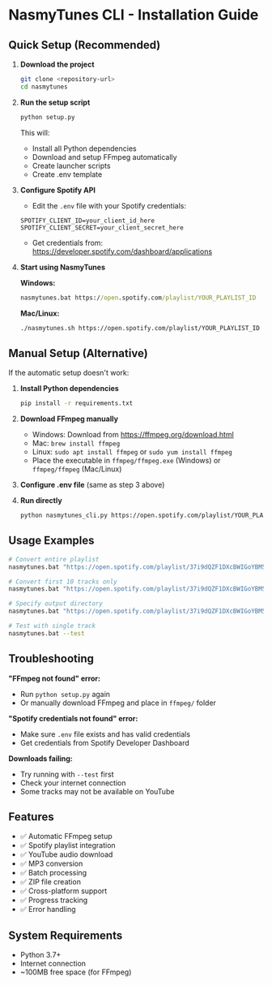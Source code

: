 # NasmyTunes CLI - Installation Guide

## Quick Setup (Recommended)

1. **Download the project**
   ```bash
   git clone <repository-url>
   cd nasmytunes
   ```

2. **Run the setup script**
   ```bash
   python setup.py
   ```
   This will:
   - Install all Python dependencies
   - Download and setup FFmpeg automatically
   - Create launcher scripts
   - Create .env template

3. **Configure Spotify API**
   - Edit the `.env` file with your Spotify credentials:
   ```
   SPOTIFY_CLIENT_ID=your_client_id_here
   SPOTIFY_CLIENT_SECRET=your_client_secret_here
   ```
   - Get credentials from: https://developer.spotify.com/dashboard/applications

4. **Start using NasmyTunes**
   
   **Windows:**
   ```cmd
   nasmytunes.bat https://open.spotify.com/playlist/YOUR_PLAYLIST_ID
   ```
   
   **Mac/Linux:**
   ```bash
   ./nasmytunes.sh https://open.spotify.com/playlist/YOUR_PLAYLIST_ID
   ```

## Manual Setup (Alternative)

If the automatic setup doesn't work:

1. **Install Python dependencies**
   ```bash
   pip install -r requirements.txt
   ```

2. **Download FFmpeg manually**
   - Windows: Download from https://ffmpeg.org/download.html
   - Mac: `brew install ffmpeg`
   - Linux: `sudo apt install ffmpeg` or `sudo yum install ffmpeg`
   - Place the executable in `ffmpeg/ffmpeg.exe` (Windows) or `ffmpeg/ffmpeg` (Mac/Linux)

3. **Configure .env file** (same as step 3 above)

4. **Run directly**
   ```bash
   python nasmytunes_cli.py https://open.spotify.com/playlist/YOUR_PLAYLIST_ID
   ```

## Usage Examples

```bash
# Convert entire playlist
nasmytunes.bat "https://open.spotify.com/playlist/37i9dQZF1DXcBWIGoYBM5M"

# Convert first 10 tracks only
nasmytunes.bat "https://open.spotify.com/playlist/37i9dQZF1DXcBWIGoYBM5M" -n 10

# Specify output directory
nasmytunes.bat "https://open.spotify.com/playlist/37i9dQZF1DXcBWIGoYBM5M" -o "C:\Music"

# Test with single track
nasmytunes.bat --test
```

## Troubleshooting

**"FFmpeg not found" error:**
- Run `python setup.py` again
- Or manually download FFmpeg and place in `ffmpeg/` folder

**"Spotify credentials not found" error:**
- Make sure `.env` file exists and has valid credentials
- Get credentials from Spotify Developer Dashboard

**Downloads failing:**
- Try running with `--test` first
- Check your internet connection
- Some tracks may not be available on YouTube

## Features

- ✅ Automatic FFmpeg setup
- ✅ Spotify playlist integration
- ✅ YouTube audio download
- ✅ MP3 conversion
- ✅ Batch processing
- ✅ ZIP file creation
- ✅ Cross-platform support
- ✅ Progress tracking
- ✅ Error handling

## System Requirements

- Python 3.7+
- Internet connection
- ~100MB free space (for FFmpeg)